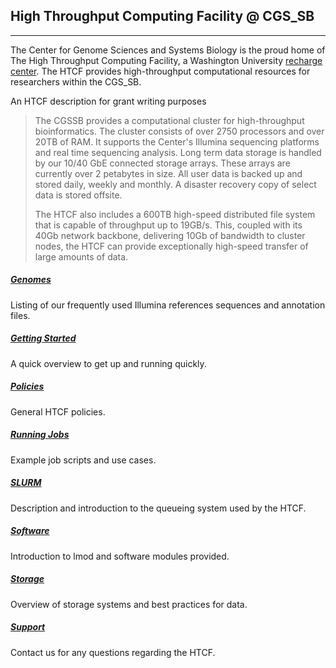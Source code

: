 ## High Throughput Computing Facility @ CGS_SB
* * * 

The Center for Genome Sciences and Systems Biology is the proud home of The High Throughput Computing Facility, a Washington University [recharge center](http://research.wustl.edu/ComplianceAreas/RechargeCenters/Pages/default.aspx).  The HTCF provides high-throughput computational resources for researchers within the CGS_SB.

An HTCF description for grant writing purposes


> The CGSSB provides a computational cluster for high-throughput bioinformatics. The cluster consists of over 2750 processors and over 20TB of RAM.  It supports the Center's Illumina sequencing platforms and real time sequencing analysis. Long term data storage is handled by our 10/40 GbE connected storage arrays. These arrays are currently over 2 petabytes in size. All user data is backed up and stored daily, weekly and monthly. A disaster recovery copy of select data is stored offsite.
>
> The HTCF also includes a 600TB high-speed distributed file system that is capable of throughput up to 19GB/s. This, coupled with its 40Gb network backbone, delivering 10Gb of bandwidth to cluster nodes, the HTCF can provide exceptionally high-speed transfer of large amounts of data.

##### [Genomes](genomes.md)

Listing of our frequently used Illumina references sequences and annotation files.

##### [Getting Started](getstarted.md)

A quick overview to get up and running quickly.

##### [Policies](policies.md)

General HTCF policies.

##### [Running Jobs](runningjobs.md)

Example job scripts and use cases.

##### [SLURM](queue.md)

Description and introduction to the queueing system used by the HTCF.  

##### [Software](software.md)

Introduction to lmod and software modules provided.  

##### [Storage](storage/index.md)

Overview of storage systems and best practices for data.

##### [Support](support.md)

Contact us for any questions regarding the HTCF.
